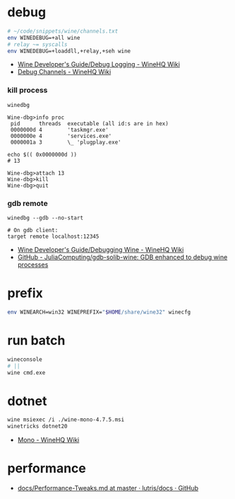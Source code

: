 # debug

```bash
# ~/code/snippets/wine/channels.txt
env WINEDEBUG=+all wine
# relay ~= syscalls
env WINEDEBUG=+loaddll,+relay,+seh wine
```

- [Wine Developer's Guide/Debug Logging \- WineHQ Wiki](https://wiki.winehq.org/Wine_Developerwine.md27s_Guide/Debug_Logging)
- [Debug Channels \- WineHQ Wiki](https://wiki.winehq.org/Debug_Channels)

### kill process

```
winedbg

Wine-dbg>info proc
 pid      threads  executable (all id:s are in hex)
 0000000d 4        'taskmgr.exe'
 0000000e 4        'services.exe'
 0000001a 3        \_ 'plugplay.exe'

echo $(( 0x0000000d ))
# 13

Wine-dbg>attach 13
Wine-dbg>kill
Wine-dbg>quit
```

### gdb remote

```
winedbg --gdb --no-start

# On gdb client:
target remote localhost:12345
```

- [Wine Developer's Guide/Debugging Wine \- WineHQ Wiki](https://wiki.winehq.org/Wine_Developerwine.md27s_Guide/Debugging_Wine#Other_debuggers)
- [GitHub \- JuliaComputing/gdb\-solib\-wine: GDB enhanced to debug wine processes](https://github.com/JuliaComputing/gdb-solib-wine)

# prefix

```bash
env WINEARCH=win32 WINEPREFIX="$HOME/share/wine32" winecfg
```

# run batch

```bash
wineconsole
# ||
wine cmd.exe
```

# dotnet

```bash
wine msiexec /i ./wine-mono-4.7.5.msi
winetricks dotnet20
```

- [Mono \- WineHQ Wiki](https://wiki.winehq.org/Mono#Versions)

# performance

- [docs/Performance\-Tweaks\.md at master · lutris/docs · GitHub](https://github.com/lutris/docs/blob/master/Performance-Tweaks.md)
